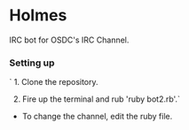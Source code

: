 # Holmes
IRC bot for OSDC's IRC Channel.

### Setting up

` 1. Clone the repository.

  2. Fire up the terminal and rub 'ruby bot2.rb'.`

* To change the channel, edit the ruby file.
